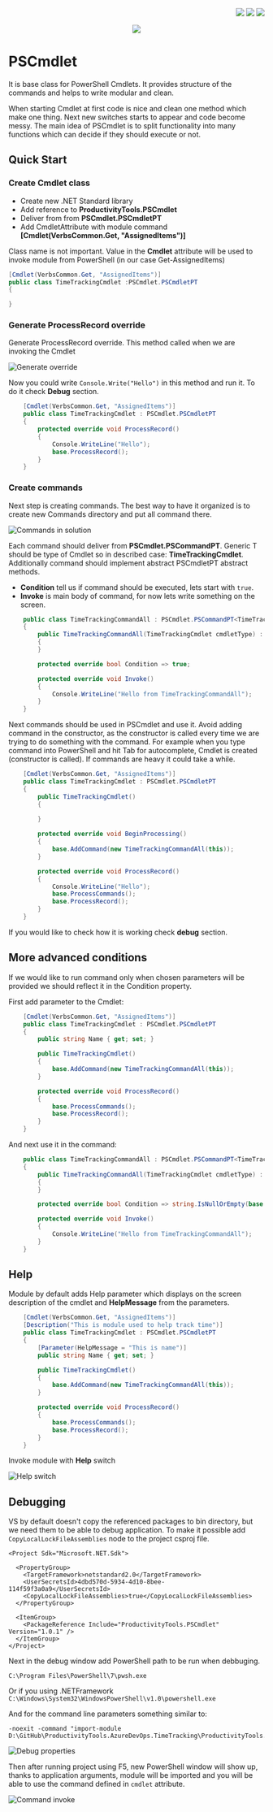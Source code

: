 <!--Category:C#,PowerShell--> 
 <p align="right">
    <a href="https://www.nuget.org/packages/ProductivityTools.PSCmdlet/"><img src="Images/Header/Nuget_border_40px.png" /></a>
    <a href="http://productivitytools.tech/pscmdlet/"><img src="Images/Header/ProductivityTools_green_40px_2.png" /><a> 
    <a href="https://www.github.com/pwujczyk/ProductivityTools.PSCmdlet"><img src="Images/Header/Github_border_40px.png" /></a>
</p>
<p align="center">
    <a href="http://http://productivitytools.tech/">
        <img src="Images/Header/LogoTitle_green_500px.png" />
    </a>
</p>

# PSCmdlet

It is base class for PowerShell Cmdlets. It provides structure of the commands and helps to write modular and clean.
<!--more-->

When starting Cmdlet at first code is nice and clean one method which make one thing. Next new switches starts to appear and code become messy. The main idea of PSCmdlet is to split functionality into many functions which can decide if they should execute or not.


## Quick Start

### Create Cmdlet class

 - Create new .NET Standard library
 - Add reference to **ProductivityTools.PSCmdlet**
 - Deliver from from **PSCmdlet.PSCmdletPT**
 - Add CmdletAttribute with module command **[Cmdlet(VerbsCommon.Get, "AssignedItems")]**

 Class name is not important. Value in the **Cmdlet** attribute will be used to invoke module from PowerShell (in our case Get-AssignedItems)

````c#
[Cmdlet(VerbsCommon.Get, "AssignedItems")]
public class TimeTrackingCmdlet :PSCmdlet.PSCmdletPT
{

}
````

### Generate ProcessRecord override

Generate ProcessRecord override. This method called when we are invoking the Cmdlet

![Generate override](Images/GenerateOverrides.png) 

Now you could write ``Console.Write("Hello")`` in this method and run it. To do it check **Debug** section.
 
```c#
    [Cmdlet(VerbsCommon.Get, "AssignedItems")]
    public class TimeTrackingCmdlet : PSCmdlet.PSCmdletPT
    {
        protected override void ProcessRecord()
        {
            Console.WriteLine("Hello");
            base.ProcessRecord();
        }
    }
```

### Create commands

Next step is creating commands. The best way to have it organized is to create new Commands directory and put all command there. 

![Commands in solution](Images/CommandsInSolution.png)

Each command should deliver from **PSCmdlet.PSCommandPT<T>**. Generic T should be type of Cmdlet so in described case: **TimeTrackingCmdlet**. Additionally command should implement abstract PSCmdletPT abstract methods.

- **Condition** tell us if command should be executed, lets start with ``true``. 
- **Invoke** is main body of command, for now lets write something on the screen.

```c#
    public class TimeTrackingCommandAll : PSCmdlet.PSCommandPT<TimeTrackingCmdlet>
    {
        public TimeTrackingCommandAll(TimeTrackingCmdlet cmdletType) : base(cmdletType)
        {
        }

        protected override bool Condition => true;

        protected override void Invoke()
        {
            Console.WriteLine("Hello from TimeTrackingCommandAll");
        }
    }
 ```

 Next commands should be used in PSCmdlet and use it. Avoid adding command in the constructor, as the constructor is called every time we are trying to do something with the command. For example when you type command into PowerShell and hit Tab for autocomplete, Cmdlet is created (constructor is called). If commands are heavy it could take a while.

```c#
    [Cmdlet(VerbsCommon.Get, "AssignedItems")]
    public class TimeTrackingCmdlet : PSCmdlet.PSCmdletPT
    {
        public TimeTrackingCmdlet()
        {
            
        }

        protected override void BeginProcessing()
        {
            base.AddCommand(new TimeTrackingCommandAll(this));
        }

        protected override void ProcessRecord()
        {
            Console.WriteLine("Hello");
            base.ProcessCommands();
            base.ProcessRecord();
        }
    }

```

If you would like to check how it is working check **debug** section.

## More advanced conditions
If we would like to run command only when chosen parameters will be provided we should reflect it in the Condition property.

First add parameter to the Cmdlet:

```c#
    [Cmdlet(VerbsCommon.Get, "AssignedItems")]
    public class TimeTrackingCmdlet : PSCmdlet.PSCmdletPT
    {
        public string Name { get; set; }

        public TimeTrackingCmdlet()
        {
            base.AddCommand(new TimeTrackingCommandAll(this));
        }

        protected override void ProcessRecord()
        {
            base.ProcessCommands();
            base.ProcessRecord();
        }
    }
```

And next use it in the command:

```c#
    public class TimeTrackingCommandAll : PSCmdlet.PSCommandPT<TimeTrackingCmdlet>
    {
        public TimeTrackingCommandAll(TimeTrackingCmdlet cmdletType) : base(cmdletType)
        {
        }

        protected override bool Condition => string.IsNullOrEmpty(base.Cmdlet.Name);

        protected override void Invoke()
        {
            Console.WriteLine("Hello from TimeTrackingCommandAll");
        }
    }
```


## Help
Module by default adds Help parameter which displays on the screen description of the cmdlet and **HelpMessage** from the parameters.

```c#
    [Cmdlet(VerbsCommon.Get, "AssignedItems")]
    [Description("This is module used to help track time")]
    public class TimeTrackingCmdlet : PSCmdlet.PSCmdletPT
    {
        [Parameter(HelpMessage = "This is name")]
        public string Name { get; set; }

        public TimeTrackingCmdlet()
        {
            base.AddCommand(new TimeTrackingCommandAll(this));
        }

        protected override void ProcessRecord()
        {
            base.ProcessCommands();
            base.ProcessRecord();
        }
    }
```

Invoke module with **Help** switch

![Help switch](Images/HelpMethod.png)



## Debugging

VS by default doesn't copy the referenced packages to bin directory, but we need them to be able to debug application. To make it possible add ``CopyLocalLockFileAssemblies`` node to the project csproj file.

```
<Project Sdk="Microsoft.NET.Sdk">

  <PropertyGroup>
    <TargetFramework>netstandard2.0</TargetFramework>
    <UserSecretsId>4dbd570d-5934-4d10-8bee-114f59f3a0a9</UserSecretsId>
    <CopyLocalLockFileAssemblies>true</CopyLocalLockFileAssemblies>
  </PropertyGroup>

  <ItemGroup>
    <PackageReference Include="ProductivityTools.PSCmdlet" Version="1.0.1" />
  </ItemGroup>
</Project>

```
Next in the debug window add PowerShell path to be run when debbuging.

```
C:\Program Files\PowerShell\7\pwsh.exe
```
Or if you using .NETFramework ``C:\Windows\System32\WindowsPowerShell\v1.0\powershell.exe``

And for the command line parameters something similar to:

```
-noexit -command "import-module D:\GitHub\ProductivityTools.AzureDevOps.TimeTracking\ProductivityTools.AzureDevOps.TimeTracking\bin\Debug\netstandard2.0\ProductivityTools.AzureDevOps.TimeTracking.dll"
```

![Debug properties](Images/DebugProperties.png)



Then after running project using F5, new PowerShell window will show up, thanks to application arguments, module will be imported and you will be able to use the command defined in ``cmdlet`` attribute.

![Command invoke](Images/GetAssignedItemsFirst.png)